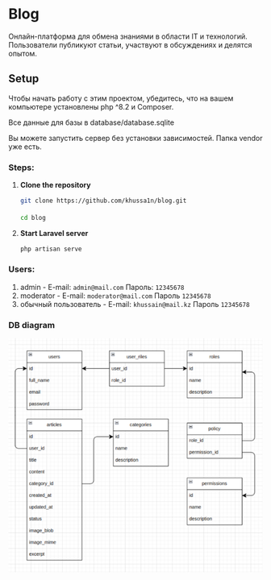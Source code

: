 
# Blog

Онлайн-платформа для обмена знаниями в области IT и технологий. Пользователи публикуют статьи, участвуют в обсуждениях и делятся опытом.

## Setup

Чтобы начать работу с этим проектом, убедитесь, что на вашем компьютере установлены php ^8.2 и Composer. 

Все данные для базы в database/database.sqlite

Вы можете запустить сервер без установки зависимостей. Папка  vendor уже есть.

### Steps:

1. **Clone the repository**

    ```bash
    git clone https://github.com/khussa1n/blog.git
   
    cd blog
    ```

2. **Start Laravel server**

    ```bash
    php artisan serve
    ```

### Users:
1) admin - E-mail: ```admin@mail.com```
    Пароль: ```12345678```
2) moderator - E-mail: ```moderator@mail.com```
   Пароль ```12345678``` 
3) обычный пользователь - E-mail: ```khussain@mail.kz```
   Пароль ```12345678```


### DB diagram

<img alt="DB diagram" src="schema.png"/>
